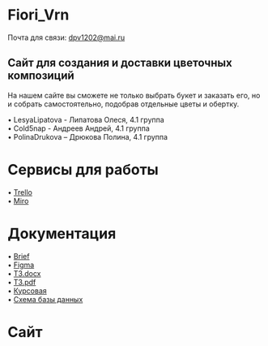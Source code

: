 # Fiori_Vrn

Почта для связи: dpv1202@mai.ru

## Сайт для создания и доставки цветочных композиций

На нашем сайте вы сможете не только выбрать букет и заказать его, но и собрать самостоятельно, подобрав отдельные цветы и обертку.

•	LesyaLipatova - Липатова Олеся, 4.1 группа <br>
•	Cold5nap - Андреев Андрей, 4.1 группа <br>
•	PolinaDrukova – Дрюкова Полина, 4.1 группа

# Сервисы для работы
•	[Trello](https://trello.com/b/Nqp99d2G/florivrn) <br>
•	[Miro](https://miro.com/app/board/uXjVOKXFtbQ=/) 

# Документация
•	[Brief](https://docs.google.com/document/d/1IJp-1C8tf-0_l_FjSb6YfyyIs4_G51yvAsvgOAiFqi4/edit?usp=sharing)<br>
•	[Figma](https://www.figma.com/file/WP77N7u5n6KaKM3tPLNumZ/Flory_vrn?node-id=0%3A1)<br>
•	[ТЗ.docx](https://github.com/Cold5nap/TP-4.1-team3-task5/blob/377e73157cfa3bba0ec31734ae97a170f8b3a22b/Техническое%20задание.docx)<br>
•	[ТЗ.pdf](https://github.com/Cold5nap/TP-4.1-team3-task5/blob/377e73157cfa3bba0ec31734ae97a170f8b3a22b/Техническое%20задание.pdf)<br>
•	[Курсовая](https://github.com/Cold5nap/TP-4.1-team3-task5/blob/8eadc201c750242a527d5f7071563498437d2dca/Курсовая.docx)<br>
•	[Схема базы данных](https://github.com/Cold5nap/TP-4.1-team3-task5/blob/3e7d8fb27f3fae4feed18ac2cb25425919c76b10/documents/shemaDB.jpg)<br>

# Сайт
